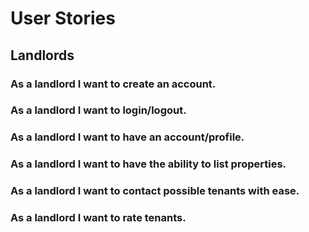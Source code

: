 # User Stories

## Landlords
### As a landlord I want to create an account.
### As a landlord I want to login/logout.
### As a landlord I want to have an account/profile.
### As a landlord I want to have the ability to list properties.
### As a landlord I want to contact possible tenants with ease.
### As a landlord I want to rate tenants. 
